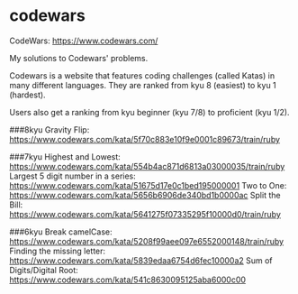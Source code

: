 # codewars
CodeWars: https://www.codewars.com/

My solutions to Codewars' problems.

Codewars is a website that features coding challenges (called Katas) in many different languages. They are ranked from kyu 8 (easiest) to kyu 1 (hardest).

Users also get a ranking from kyu beginner (kyu 7/8) to proficient (kyu 1/2).

###8kyu
Gravity Flip: https://www.codewars.com/kata/5f70c883e10f9e0001c89673/train/ruby

###7kyu
Highest and Lowest: https://www.codewars.com/kata/554b4ac871d6813a03000035/train/ruby
Largest 5 digit number in a series: https://www.codewars.com/kata/51675d17e0c1bed195000001
Two to One: https://www.codewars.com/kata/5656b6906de340bd1b0000ac
Split the Bill: https://www.codewars.com/kata/5641275f07335295f10000d0/train/ruby

###6kyu
Break camelCase: https://www.codewars.com/kata/5208f99aee097e6552000148/train/ruby
Finding the missing letter: https://www.codewars.com/kata/5839edaa6754d6fec10000a2
Sum of Digits/Digital Root: https://www.codewars.com/kata/541c8630095125aba6000c00
